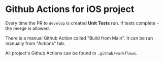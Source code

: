 # Github Actions for iOS project

Every time the PR to `develop` is created **Unit Tests** run. If tests complete - the merge is allowed.

There is a manual Github Action called "Build from Main". It can be run manually from "Actions" tab.

All project's Github Actions can be found in `.github/workflows`.

